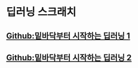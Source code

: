 # 딥러닝 스크래치

## [Github:밑바닥부터 시작하는 딥러닝 1](https://github.com/WegraLee/deep-learning-from-scratch)

## [Github:밑바닥부터 시작하는 딥러닝 2](https://github.com/WegraLee/deep-learning-from-scratch-2)